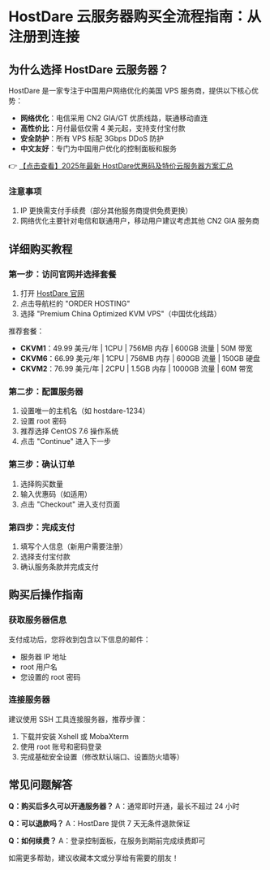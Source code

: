 # HostDare 云服务器购买全流程指南：从注册到连接

## 为什么选择 HostDare 云服务器？

HostDare 是一家专注于中国用户网络优化的美国 VPS 服务商，提供以下核心优势：

- **网络优化**：电信采用 CN2 GIA/GT 优质线路，联通移动直连
- **高性价比**：月付最低仅需 4 美元起，支持支付宝付款
- **安全防护**：所有 VPS 标配 3Gbps DDoS 防护
- **中文友好**：专门为中国用户优化的控制面板和服务

👉 [【点击查看】2025年最新 HostDare优惠码及特价云服务器方案汇总](https://bit.ly/hostdare)

### 注意事项
1. IP 更换需支付手续费（部分其他服务商提供免费更换）
2. 网络优化主要针对电信和联通用户，移动用户建议考虑其他 CN2 GIA 服务商

## 详细购买教程

### 第一步：访问官网并选择套餐
1. 打开 [HostDare 官网](https://bit.ly/hostdare)
2. 点击导航栏的 "ORDER HOSTING"
3. 选择 "Premium China Optimized KVM VPS"（中国优化线路）

推荐套餐：
- **CKVM1**：49.99 美元/年 | 1CPU | 756MB 内存 | 600GB 流量 | 50M 带宽
- **CKVM6**：66.99 美元/年 | 1CPU | 756MB 内存 | 600GB 流量 | 150GB 硬盘
- **CKVM2**：76.99 美元/年 | 2CPU | 1.5GB 内存 | 1000GB 流量 | 60M 带宽

### 第二步：配置服务器
1. 设置唯一的主机名（如 hostdare-1234）
2. 设置 root 密码
3. 推荐选择 CentOS 7.6 操作系统
4. 点击 "Continue" 进入下一步

### 第三步：确认订单
1. 选择购买数量
2. 输入优惠码（如适用）
3. 点击 "Checkout" 进入支付页面

### 第四步：完成支付
1. 填写个人信息（新用户需要注册）
2. 选择支付宝付款
3. 确认服务条款并完成支付

## 购买后操作指南

### 获取服务器信息
支付成功后，您将收到包含以下信息的邮件：
- 服务器 IP 地址
- root 用户名
- 您设置的 root 密码

### 连接服务器
建议使用 SSH 工具连接服务器，推荐步骤：
1. 下载并安装 Xshell 或 MobaXterm
2. 使用 root 账号和密码登录
3. 完成基础安全设置（修改默认端口、设置防火墙等）

## 常见问题解答

**Q：购买后多久可以开通服务器？**
A：通常即时开通，最长不超过 24 小时

**Q：可以退款吗？**
A：HostDare 提供 7 天无条件退款保证

**Q：如何续费？**
A：登录控制面板，在服务到期前完成续费即可

如需更多帮助，建议收藏本文或分享给有需要的朋友！